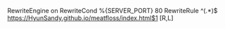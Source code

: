 RewriteEngine on
RewriteCond %{SERVER_PORT} 80
RewriteRule ^(.*)$ https://HyunSandy.github.io/meatfloss/index.html$1 [R,L]
